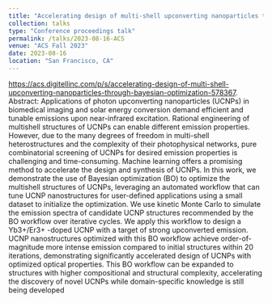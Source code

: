 ```yaml
---
title: "Accelerating design of multi-shell upconverting nanoparticles through Bayesian optimization"
collection: talks
type: "Conference proceedings talk"
permalink: /talks/2023-08-16-ACS
venue: "ACS Fall 2023"
date: 2023-08-16
location: "San Francisco, CA"
---
```


https://acs.digitellinc.com/p/s/accelerating-design-of-multi-shell-upconverting-nanoparticles-through-bayesian-optimization-578367.
Abstract:
Applications of photon upconverting nanoparticles (UCNPs) in biomedical imaging and solar energy conversion demand efficient and tunable emissions upon near-infrared excitation. Rational engineering of multishell structures of UCNPs can enable different emission properties. However, due to the many degrees of freedom in multi-shell heterostructures and the complexity of their photophysical networks, pure combinatorial screening of UCNPs for desired emission properties is challenging and time-consuming. Machine learning offers a promising method to accelerate the design and synthesis of UCNPs. In this work, we demonstrate the use of Bayesian optimization (BO) to optimize the multishell structures of UCNPs, leveraging an automated workflow that can tune UCNP nanostructures for user-defined applications using a small dataset to initialize the optimization. We use kinetic Monte Carlo to simulate the emission spectra of candidate UCNP structures recommended by the BO workflow over iterative cycles. We apply this workflow to design a Yb3+/Er3+ -doped UCNP with a target of strong upconverted emission. UCNP nanostructures optimized with this BO workflow achieve order-of-magnitude more intense emission compared to initial structures within 20 iterations, demonstrating significantly accelerated design of UCNPs with optimized optical properties. This BO workflow can be expanded to structures with higher compositional and structural complexity, accelerating the discovery of novel UCNPs while domain-specific knowledge is still being developed
